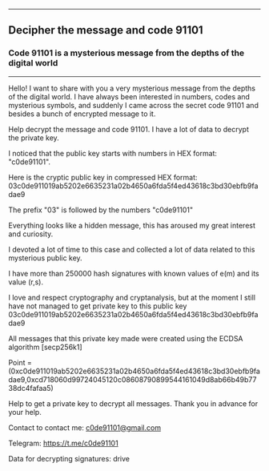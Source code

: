 -------------------------
## Decipher the message and code 91101
### Code 91101 is a mysterious message from the depths of the digital world
-------------------------

Hello! I want to share with you a very mysterious message from the depths of the digital world.
I have always been interested in numbers, codes and mysterious symbols, and suddenly I came across the secret code 91101 and besides a bunch of encrypted message to it.

Help decrypt the message and code 91101. I have a lot of data to decrypt the private key.

I noticed that the public key starts with numbers in HEX format: "c0de91101".

Here is the cryptic public key in compressed HEX format: 03c0de911019ab5202e6635231a02b4650a6fda5f4ed43618c3bd30ebfb9fadae9

The prefix "03" is followed by the numbers "c0de91101"

Everything looks like a hidden message, this has aroused my great interest and curiosity.

I devoted a lot of time to this case and collected a lot of data related to this mysterious public key.

I have more than 250000 hash signatures with known values of e(m) and its value (r,s).

I love and respect cryptography and cryptanalysis, but at the moment I still have not managed to get private key to this public key 03c0de911019ab5202e6635231a02b4650a6fda5f4ed43618c3bd30ebfb9fadae9

All messages that this private key made were created using the ECDSA algorithm [secp256k1]

Point = (0xc0de911019ab5202e6635231a02b4650a6fda5f4ed43618c3bd30ebfb9fadae9,0xcd718060d99724045120c08608790899544161049d8ab66b49b7738dc4fafaa5)

Help to get a private key to decrypt all messages. Thank you in advance for your help.


Contact to contact me: c0de91101@gmail.com

Telegram: https://t.me/c0de91101

Data for decrypting signatures: drive

